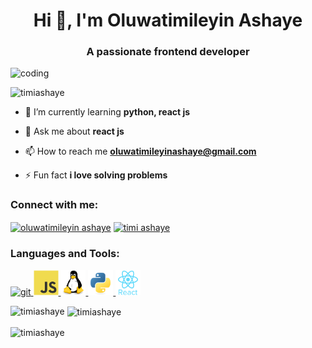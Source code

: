  
<h1 align="center">Hi 👋, I'm Oluwatimileyin Ashaye</h1>
<h3 align="center">A passionate frontend developer</h3>
 
<img allign = "right" alt = "coding" width= "400" src="https://i.pinimg.com/originals/8d/62/1f/8d621f66f551b6a39072473d52280ff0.gif">
 
<p align="left"> <img src="https://komarev.com/ghpvc/?username=timiashaye&label=Profile%20views&color=0e75b6&style=flat" alt="timiashaye" /> </p>

- 🌱 I’m currently learning **python, react js**

- 💬 Ask me about **react js**

- 📫 How to reach me **oluwatimileyinashaye@gmail.com**

- ⚡ Fun fact **i love solving problems**

<h3 align="left">Connect with me:</h3>
<p align="left">
<a href="https://linkedin.com/in/oluwatimileyin ashaye" target="blank"><img align="center" src="https://raw.githubusercontent.com/rahuldkjain/github-profile-readme-generator/master/src/images/icons/Social/linked-in-alt.svg" alt="oluwatimileyin ashaye" height="30" width="40" /></a>
<a href="https://stackoverflow.com/users/timi ashaye" target="blank"><img align="center" src="https://raw.githubusercontent.com/rahuldkjain/github-profile-readme-generator/master/src/images/icons/Social/stack-overflow.svg" alt="timi ashaye" height="30" width="40" /></a>
</p>

<h3 align="left">Languages and Tools:</h3>
<p align="left"> <a href="https://git-scm.com/" target="_blank" rel="noreferrer"> <img src="https://www.vectorlogo.zone/logos/git-scm/git-scm-icon.svg" alt="git" width="40" height="40"/> </a> <a href="https://developer.mozilla.org/en-US/docs/Web/JavaScript" target="_blank" rel="noreferrer"> <img src="https://raw.githubusercontent.com/devicons/devicon/master/icons/javascript/javascript-original.svg" alt="javascript" width="40" height="40"/> </a> <a href="https://www.linux.org/" target="_blank" rel="noreferrer"> <img src="https://raw.githubusercontent.com/devicons/devicon/master/icons/linux/linux-original.svg" alt="linux" width="40" height="40"/> </a> <a href="https://www.python.org" target="_blank" rel="noreferrer"> <img src="https://raw.githubusercontent.com/devicons/devicon/master/icons/python/python-original.svg" alt="python" width="40" height="40"/> </a> <a href="https://reactjs.org/" target="_blank" rel="noreferrer"> <img src="https://raw.githubusercontent.com/devicons/devicon/master/icons/react/react-original-wordmark.svg" alt="react" width="40" height="40"/> </a> </p>

<p><img align="left" src="https://github-readme-stats.vercel.app/api/top-langs?username=timiashaye&show_icons=true&locale=en&layout=compact" alt="timiashaye" /></p>

<p>&nbsp;<img align="center" src="https://github-readme-stats.vercel.app/api?username=timiashaye&show_icons=true&locale=en" alt="timiashaye" /></p>

<p><img align="center" src="https://github-readme-streak-stats.herokuapp.com/?user=timiashaye&" alt="timiashaye" /></p>
 
